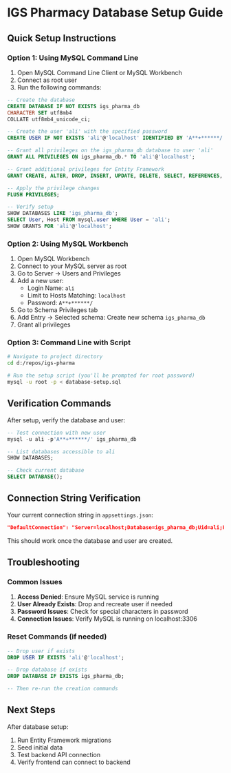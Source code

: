 # IGS Pharmacy Database Setup Guide

## Quick Setup Instructions

### Option 1: Using MySQL Command Line

1. Open MySQL Command Line Client or MySQL Workbench
2. Connect as root user
3. Run the following commands:

```sql
-- Create the database
CREATE DATABASE IF NOT EXISTS igs_pharma_db 
CHARACTER SET utf8mb4 
COLLATE utf8mb4_unicode_ci;

-- Create the user 'ali' with the specified password
CREATE USER IF NOT EXISTS 'ali'@'localhost' IDENTIFIED BY 'A**+******/';

-- Grant all privileges on the igs_pharma_db database to user 'ali'
GRANT ALL PRIVILEGES ON igs_pharma_db.* TO 'ali'@'localhost';

-- Grant additional privileges for Entity Framework
GRANT CREATE, ALTER, DROP, INSERT, UPDATE, DELETE, SELECT, REFERENCES, RELOAD ON *.* TO 'ali'@'localhost';

-- Apply the privilege changes
FLUSH PRIVILEGES;

-- Verify setup
SHOW DATABASES LIKE 'igs_pharma_db';
SELECT User, Host FROM mysql.user WHERE User = 'ali';
SHOW GRANTS FOR 'ali'@'localhost';
```

### Option 2: Using MySQL Workbench

1. Open MySQL Workbench
2. Connect to your MySQL server as root
3. Go to Server → Users and Privileges
4. Add a new user:
   - Login Name: `ali`
   - Limit to Hosts Matching: `localhost`
   - Password: `A**+******/`
5. Go to Schema Privileges tab
6. Add Entry → Selected schema: Create new schema `igs_pharma_db`
7. Grant all privileges

### Option 3: Command Line with Script

```bash
# Navigate to project directory
cd d:/repos/igs-pharma

# Run the setup script (you'll be prompted for root password)
mysql -u root -p < database-setup.sql
```

## Verification Commands

After setup, verify the database and user:

```sql
-- Test connection with new user
mysql -u ali -p'A**+******/' igs_pharma_db

-- List databases accessible to ali
SHOW DATABASES;

-- Check current database
SELECT DATABASE();
```

## Connection String Verification

Your current connection string in `appsettings.json`:

```json
"DefaultConnection": "Server=localhost;Database=igs_pharma_db;Uid=ali;Pwd=A**+******/;"
```

This should work once the database and user are created.

## Troubleshooting

### Common Issues

1. **Access Denied**: Ensure MySQL service is running
2. **User Already Exists**: Drop and recreate user if needed
3. **Password Issues**: Check for special characters in password
4. **Connection Issues**: Verify MySQL is running on localhost:3306

### Reset Commands (if needed)

```sql
-- Drop user if exists
DROP USER IF EXISTS 'ali'@'localhost';

-- Drop database if exists
DROP DATABASE IF EXISTS igs_pharma_db;

-- Then re-run the creation commands
```

## Next Steps

After database setup:

1. Run Entity Framework migrations
2. Seed initial data
3. Test backend API connection
4. Verify frontend can connect to backend
